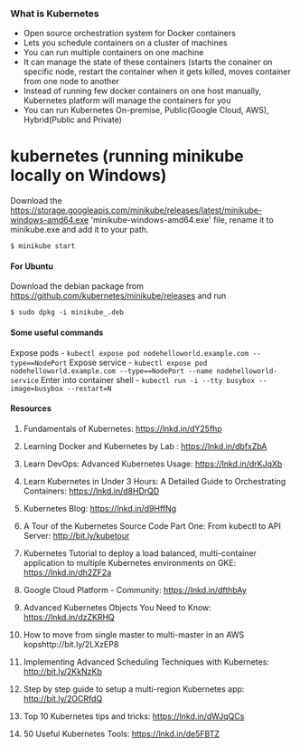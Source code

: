 ### What is Kubernetes
 - Open source orchestration system for Docker containers
 - Lets you schedule containers on a cluster of machines
 - You can run multiple containers on one machine
 - It can manage the state of these containers (starts the conainer on specific node, restart the container when it gets killed, moves container from one node to another 
 - Instead of running few docker containers on one host manually, Kubernetes platform will manage the containers for you
 - You can run Kubernetes On-premise, Public(Google Cloud, AWS), Hybrid(Public and Private)
 

# kubernetes (running minikube locally on Windows)
Download the https://storage.googleapis.com/minikube/releases/latest/minikube-windows-amd64.exe 'minikube-windows-amd64.exe' file, rename it to minikube.exe and add it to your path.

```
$ minikube start
```

#### For Ubuntu
Download the debian package from https://github.com/kubernetes/minikube/releases and run
```
$ sudo dpkg -i minikube_.deb
```

#### Some useful commands
Expose pods - `kubectl expose pod nodehelloworld.example.com --type==NodePort`
Expose service - `kubectl expose pod nodehelloworld.example.com --type==NodePort --name nodehelloworld-service`
Enter into container shell - `kubectl run -i --tty busybox --image=busybox --restart=N`


#### Resources
1. Fundamentals of Kubernetes: https://lnkd.in/dY25fhp

2. Learning Docker and Kubernetes by Lab
: https://lnkd.in/dbfxZbA

3. Learn DevOps: Advanced Kubernetes Usage: https://lnkd.in/drKJqXb

4. Learn Kubernetes in Under 3 Hours: A Detailed Guide to Orchestrating Containers: https://lnkd.in/d8HDrQD

5. Kubernetes Blog: https://lnkd.in/d9HffNg

6. A Tour of the Kubernetes Source Code Part One: From kubectl to API Server: http://bit.ly/kubetour

7. Kubernetes Tutorial to deploy a load balanced, multi-container application to multiple Kubernetes environments on GKE: https://lnkd.in/dh2ZF2a

8. Google Cloud Platform - Community: https://lnkd.in/dfthbAy

9. Advanced Kubernetes Objects You Need to Know: https://lnkd.in/dzZKRHQ

10. How to move from single master to multi-master in an AWS kopshttp://bit.ly/2LXzEP8

11. Implementing Advanced Scheduling Techniques with Kubernetes: http://bit.ly/2KkNzKb

12. Step by step guide to setup a multi-region Kubernetes app: http://bit.ly/2OCRfdQ

13. Top 10 Kubernetes tips and tricks: https://lnkd.in/dWJqQCs

14. 50 Useful Kubernetes Tools: https://lnkd.in/de5FBTZ
